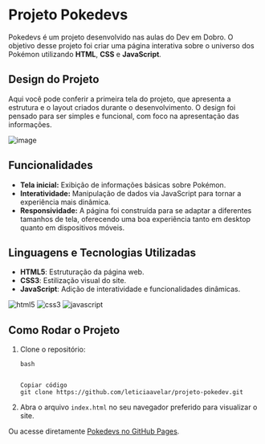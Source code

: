 # Projeto Pokedevs

Pokedevs é um projeto desenvolvido nas aulas do Dev em Dobro. O objetivo desse projeto foi criar uma página interativa sobre o universo dos Pokémon utilizando **HTML**, **CSS** e **JavaScript**.

## Design do Projeto

Aqui você pode conferir a primeira tela do projeto, que apresenta a estrutura e o layout criados durante o desenvolvimento. O design foi pensado para ser simples e funcional, com foco na apresentação das informações.

![image](https://github.com/user-attachments/assets/91af7373-876d-444b-a93c-95a812ce0820)

## Funcionalidades

- **Tela inicial:** Exibição de informações básicas sobre Pokémon.
- **Interatividade:** Manipulação de dados via JavaScript para tornar a experiência mais dinâmica.
- **Responsividade:** A página foi construída para se adaptar a diferentes tamanhos de tela, oferecendo uma boa experiência tanto em desktop quanto em dispositivos móveis.

## Linguagens e Tecnologias Utilizadas

- **HTML5**: Estruturação da página web.
- **CSS3**: Estilização visual do site.
- **JavaScript**: Adição de interatividade e funcionalidades dinâmicas.

 ![html5](https://img.shields.io/badge/HTML5-E34F26?style=for-the-badge&logo=html5&logoColor=white) ![css3](https://img.shields.io/badge/css3-1572B6?style=for-the-badge&logo=css3&logoColor=white) ![javascript](https://img.shields.io/badge/Javascript-F7DF1E?style=for-the-badge&logo=javascript&logoColor=black) 

## Como Rodar o Projeto

1. Clone o repositório:

   ```
   bash
   
   
   Copiar código
   git clone https://github.com/leticiaavelar/projeto-pokedev.git
   ```

2. Abra o arquivo `index.html` no seu navegador preferido para visualizar o site.

Ou acesse diretamente [Pokedevs no GitHub Pages](https://leticiaavelar.github.io/projeto-pokedev/).
